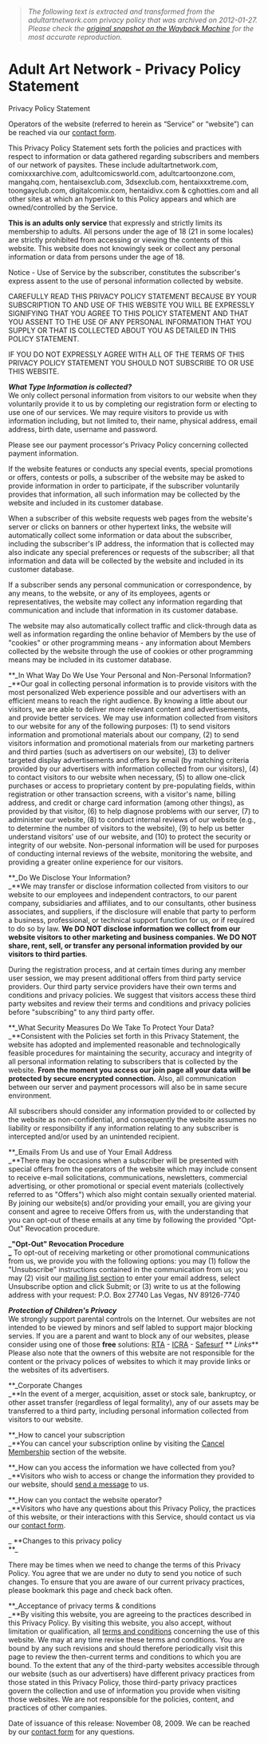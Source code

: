 > *The following text is extracted and transformed from the adultartnetwork.com privacy policy that was archived on 2012-01-27. Please check the [original snapshot on the Wayback Machine](https://web.archive.org/web/20120127232125id_/http%3A//websites.adultartnetwork.com/privacy.php) for the most accurate reproduction.*

# Adult Art Network - Privacy Policy Statement

Privacy Policy Statement

  


Operators of the website (referred to herein as “Service” or “website”) can be reached via our [contact form](https://web.archive.org/web/20120127232125id_/http%3A//websites.adultartnetwork.com/contact.php).

This Privacy Policy Statement sets forth the policies and practices with respect to information or data gathered regarding subscribers and members of our network of paysites. These include adultartnetwork.com, comixxxarchive.com, adultcomicsworld.com, adultcartoonzone.com, mangahq.com, hentaisexclub.com, 3dsexclub.com, hentaixxxtreme.com, toongayclub.com, digitalcomix.com, hentaidivx.com & cghotties.com and all other sites at which an hyperlink to this Policy appears and which are owned/controlled by the Service.

**This is an adults only service** that expressly and strictly limits its membership to adults. All persons under the age of 18 (21 in some locales) are strictly prohibited from accessing or viewing the contents of this website. This website does not knowingly seek or collect any personal information or data from persons under the age of 18.

Notice - Use of Service by the subscriber, constitutes the subscriber's express assent to the use of personal information collected by website.

CAREFULLY READ THIS PRIVACY POLICY STATEMENT BECAUSE BY YOUR SUBSCRIPTION TO AND USE OF THIS WEBSITE YOU WILL BE EXPRESSLY SIGNIFYING THAT YOU AGREE TO THIS POLICY STATEMENT AND THAT YOU ASSENT TO THE USE OF ANY PERSONAL INFORMATION THAT YOU SUPPLY OR THAT IS COLLECTED ABOUT YOU AS DETAILED IN THIS POLICY STATEMENT.

IF YOU DO NOT EXPRESSLY AGREE WITH ALL OF THE TERMS OF THIS PRIVACY POLICY STATEMENT YOU SHOULD NOT SUBSCRIBE TO OR USE THIS WEBSITE.

**_What Type Information is collected?_**  
We only collect personal information from visitors to our website when they voluntarily provide it to us by completing our registration form or electing to use one of our services. We may require visitors to provide us with information including, but not limited to, their name, physical address, email address, birth date, username and password. 

Please see our payment processor's Privacy Policy concerning collected payment information.

If the website features or conducts any special events, special promotions or offers, contests or polls, a subscriber of the website may be asked to provide information in order to participate, if the subscriber voluntarily provides that information, all such information may be collected by the website and included in its customer database.

When a subscriber of this website requests web pages from the website's server or clicks on banners or other hypertext links, the website will automatically collect some information or data about the subscriber, including the subscriber's IP address, the information that is collected may also indicate any special preferences or requests of the subscriber; all that information and data will be collected by the website and included in its customer database.

If a subscriber sends any personal communication or correspondence, by any means, to the website, or any of its employees, agents or representatives, the website may collect any information regarding that communication and include that information in its customer database.

The website may also automatically collect traffic and click-through data as well as information regarding the online behavior of Members by the use of "cookies" or other programming means - any information about Members collected by the website through the use of cookies or other programming means may be included in its customer database.

**_In What Way Do We Use Your Personal and Non-Personal Information?  
_**Our goal in collecting personal information is to provide visitors with the most personalized Web experience possible and our advertisers with an efficient means to reach the right audience. By knowing a little about our visitors, we are able to deliver more relevant content and advertisements, and provide better services. We may use information collected from visitors to our website for any of the following purposes: (1) to send visitors information and promotional materials about our company, (2) to send visitors information and promotional materials from our marketing partners and third parties (such as advertisers on our website), (3) to deliver targeted display advertisements and offers by email (by matching criteria provided by our advertisers with information collected from our visitors), (4) to contact visitors to our website when necessary, (5) to allow one-click purchases or access to proprietary content by pre-populating fields, within registration or other transaction screens, with a visitor's name, billing address, and credit or charge card information (among other things), as provided by that visitor, (6) to help diagnose problems with our server, (7) to administer our website, (8) to conduct internal reviews of our website (e.g., to determine the number of visitors to the website), (9) to help us better understand visitors' use of our website, and (10) to protect the security or integrity of our website. Non-personal information will be used for purposes of conducting internal reviews of the website, monitoring the website, and providing a greater online experience for our visitors.

**_Do We Disclose Your Information?  
_**We may transfer or disclose information collected from visitors to our website to our employees and independent contractors, to our parent company, subsidiaries and affiliates, and to our consultants, other business associates, and suppliers, if the disclosure will enable that party to perform a business, professional, or technical support function for us, or if required to do so by law. **We DO NOT disclose information we collect from our website visitors to other marketing and business companies. We DO NOT share, rent, sell, or transfer any personal information provided by our visitors to third parties**.

During the registration process, and at certain times during any member user session, we may present additional offers from third party service providers. Our third party service providers have their own terms and conditions and privacy policies. We suggest that visitors access these third party websites and review their terms and conditions and privacy policies before "subscribing" to any third party offer.

**_What Security Measures Do We Take To Protect Your Data?  
_**Consistent with the Policies set forth in this Privacy Statement, the website has adopted and implemented reasonable and technologically feasible procedures for maintaining the security, accuracy and integrity of all personal information relating to subscribers that is collected by the website. **From the moment you access our join page all your data will be protected by secure encrypted connection.** Also, all communication between our server and payment processors will also be in same secure environment. 

All subscribers should consider any information provided to or collected by the website as non-confidential, and consequently the website assumes no liability or responsibility if any information relating to any subscriber is intercepted and/or used by an unintended recipient.

**_Emails From Us and use of Your Email Address  
_**There may be occasions when a subscriber will be presented with special offers from the operators of the website which may include consent to receive e-mail solicitations, communications, newsletters, commercial advertising, or other promotional or special event materials (collectively referred to as "Offers") which also might contain sexually oriented material. By joining our website(s) and/or providing your emaill, you are giving your consent and agree to receive Offers from us, with the understanding that you can opt-out of these emails at any time by following the provided "Opt-Out" Revocation procedure.

**_"Opt-Out" Revocation Procedure  
_** To opt-out of receiving marketing or other promotional communications from us, we provide you with the following options: you may (1) follow the "Unsubscribe" instructions contained in the communication from us; you may (2) visit our [mailing list section](https://web.archive.org/web/20120127232125id_/http%3A//websites.adultartnetwork.com/mailing.php) to enter your email address, select Unsubscribe option and click Submit; or (3) write to us at the following address with your request: P.O. Box 27740 Las Vegas, NV 89126-7740

**_Protection of Children's Privacy_**  
We strongly support parental controls on the Internet. Our websites are not intended to be viewed by minors and self labled to support major blocking servies. If you are a parent and want to block any of our websites, please consider using one of those **free** solutions: [RTA](http://rtalabel.org/) \- [ICRA](http://www.fosi.org/icra/) \- [Safesurf](http://www.safesurf.com/) ** _Links_**  
Please also note that the owners of this website are not responsible for the content or the privacy polices of websites to which it may provide links or the websites of its advertisers.

**_Corporate Changes  
_**In the event of a merger, acquisition, asset or stock sale, bankruptcy, or other asset transfer (regardless of legal formality), any of our assets may be transferred to a third party, including personal information collected from visitors to our website.

**_How to cancel your subscription  
_**You can cancel your subscription online by visiting the [Cancel Membership](https://web.archive.org/web/20120127232125id_/http%3A//websites.adultartnetwork.com/cancel.php) section of the website.

**_How can you access the information we have collected from you?  
_**Visitors who wish to access or change the information they provided to our website, should [send a message](https://web.archive.org/web/20120127232125id_/http%3A//websites.adultartnetwork.com/contact.php) to us.

**_How can you contact the website operator?  
_**Visitors who have any questions about this Privacy Policy, the practices of this website, or their interactions with this Service, should contact us via our [contact form](https://web.archive.org/web/20120127232125id_/http%3A//websites.adultartnetwork.com/contact.php).

 _ **Changes to this privacy policy  
**_

There may be times when we need to change the terms of this Privacy Policy. You agree that we are under no duty to send you notice of such changes. To ensure that you are aware of our current privacy practices, please bookmark this page and check back often.

**_Acceptance of privacy terms & conditions  
_**By visiting this website, you are agreeing to the practices described in this Privacy Policy. By visiting this website, you also accept, without limitation or qualification, all [terms and conditions](https://web.archive.org/web/20120127232125id_/http%3A//websites.adultartnetwork.com/terms.php) concerning the use of this website. We may at any time revise these terms and conditions. You are bound by any such revisions and should therefore periodically visit this page to review the then-current terms and conditions to which you are bound. To the extent that any of the third-party websites accessible through our website (such as our advertisers) have different privacy practices from those stated in this Privacy Policy, those third-party privacy practices govern the collection and use of information you provide when visiting those websites. We are not responsible for the policies, content, and practices of other companies.

Date of issuance of this release: November 08, 2009. We can be reached by our [contact form](https://web.archive.org/web/20120127232125id_/http%3A//websites.adultartnetwork.com/contact.php) for any questions.
